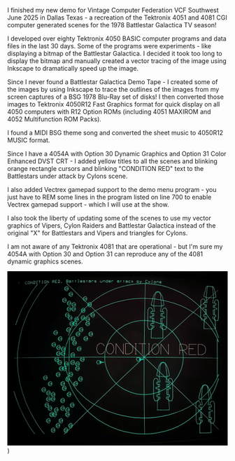 I finished my new demo for Vintage Computer Federation VCF Southwest June 2025 in Dallas Texas - a recreation of the Tektronix 4051 and 4081 CGI computer generated scenes for the 1978 Battlestar Galactica TV season!

I developed over eighty Tektronix 4050 BASIC computer programs and data files in the last 30 days.  Some of the programs were experiments - like displaying a bitmap of the Battlestar Galactica.  I decided it took too long to display the bitmap and manually created a vector tracing of the image using Inkscape to dramatically speed up the image.

Since I never found a Battlestar Galactica Demo Tape - I created some of the images by using Inkscape to trace the outlines of the images from my screen captures of a BSG 1978 Blu-Ray set of disks!  I then converted those images to Tektronix 4050R12 Fast Graphics format for quick display on all 4050 computers with R12 Option ROMs (including 4051 MAXIROM and 4052 Multifunction ROM Packs).

I found a MIDI BSG theme song and converted the sheet music to 4050R12 MUSIC format.

Since I have a 4054A with Option 30 Dynamic Graphics and Option 31 Color Enhanced DVST CRT - I added yellow titles to all the scenes and blinking orange rectangle cursors and blinking "CONDITION RED" text to the Battlestars under attack by Cylons scene.

I also added Vectrex gamepad support to the demo menu program - you just have to REM some lines in the program listed on line 700 to enable Vectrex gamepad support - which I will use at the show.

I also took the liberty of updating some of the scenes to use my vector graphics of Vipers, Cylon Raiders and Battlestar Galactica instead of the original "X" for Battlestars and Vipers and triangles for Cylons.

I am not aware of any Tektronix 4081 that are operational - but I'm sure my 4054A with Option 30 and Option 31 can reproduce any of the 4081 dynamic graphics scenes.

![Battlestars under attack by Cylons](./Screenshots/Battlestars%20under%20attack%20by%20Cylons%20(straightened).jpg))
